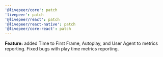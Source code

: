 ```yaml
---
'@livepeer/core': patch
'livepeer': patch
'@livepeer/react': patch
'@livepeer/react-native': patch
'@livepeer/core-react': patch
---
```


**Feature:** added Time to First Frame, Autoplay, and User Agent to metrics reporting. Fixed bugs with play time metrics reporting.
